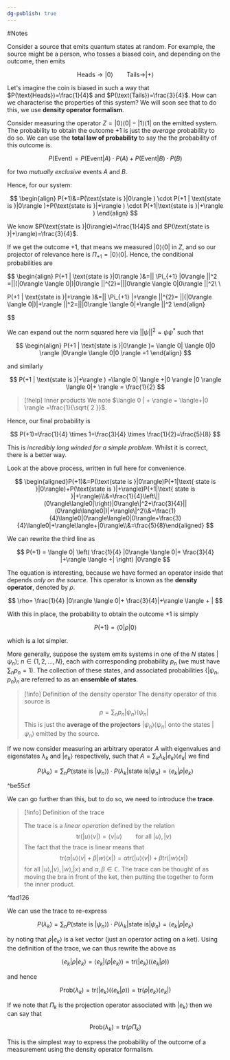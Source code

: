 ```yaml
---
dg-publish: true
---
```

#Notes 

Consider a source that emits quantum states at random. For example, the source might be a person, who tosses a biased coin, and depending on the outcome, then emits 

$$
\text{Heads} \to |0\rangle\qquad \text{Tails} \to |+\rangle
$$

Let's imagine the coin is biased in such a way that $P(\text{Heads})=\frac{1}{4}$ and $P(\text{Tails})=\frac{3}{4}$. How can we characterise the properties of this system? We will soon see that to do this, we use **density operator formalism**.

Consider measuring the operator $Z=|0\rangle \langle 0|-|1\rangle \langle 1|$ on the emitted system. The probability to obtain the outcome +1 is just the *average* probability to do so. We can use the **total law of probability** to say the the probability of this outcome is.

$$
P(\text{Event}) = P(\text{Event} | A) \cdot P(A) + P(\text{Event}|B)\cdot P(B)
$$

for two *mutually exclusive* events $A$ and $B$. 

Hence, for our system:

$$
\begin{align}
P(+1)&=P(\text{state is }|0\rangle ) \cdot P(+1 | \text{state is }|0\rangle )+P(\text{state is }|+\rangle ) \cdot P(+1|\text{state is }|+\rangle ) 
\end{align}
	$$

We know $P(\text{state is }|0\rangle)=\frac{1}{4}$ and $P(\text{state is }|+\rangle)=\frac{3}{4}$.

If we get the outcome +1, that means we measured $|0\rangle \langle 0|$ in $Z$, and so our projector of relevance here is $\Pi_{+1}=|0\rangle \langle {0}|$. Hence, the conditional probabilities are 

$$
\begin{align}
P(+1 | \text{state is }|0\rangle )&=|| \Pi_{+1} |0\rangle ||^2 =||(|0\rangle \langle  0|)|0\rangle ||^{2}=|||0\rangle \langle 0|0\rangle ||^2\\ \\

P(+1 | \text{state is }|+\rangle )&=|| \Pi_{+1} |+\rangle ||^{2}= ||(|0\rangle \langle 0|)|+\rangle ||^2=|||0\rangle \langle 0|+\rangle ||^2
\end{align}

$$

We can expand out the norm squared here via $||\psi||^2=\psi\psi^*$ such that 

$$
\begin{align}
 P(+1 | \text{state is }|0\rangle )= \langle 0| \langle 0|0 \rangle |0\rangle \langle 0|0 \rangle =1
\end{align}
$$

and similarly

$$
P(+1 | \text{state is }|+\rangle ) =\langle 0| \langle +|0 \rangle |0 \rangle \langle 0|+ \rangle = \frac{1}{2}
$$

> [!help] Inner products
We note $\langle 0 | + \rangle = \langle+|0 \rangle =\frac{1}{\sqrt{ 2 }}$.

Hence, our final probability is 

$$
P(+1)=\frac{1}{4} \times 1+\frac{3}{4} \times \frac{1}{2}=\frac{5}{8}
$$

This is *incredibly long winded for a simple problem*. Whilst it is correct, there is a better way. 

Look at the above process, written in full here for convenience. 

$$
\begin{aligned}P(+1)&=P(\text{state is }|0\rangle)P(+1|\text{ state is }|0\rangle)+P(\text{state is }|+\rangle)P(+1|\text{ state is }|+\rangle)\\&=\frac{1}{4}\left\||(0\rangle\langle0|\right)|0\rangle\|^2+\frac{3}{4}||(0\rangle\langle0|)|+\rangle\|^2\\&=\frac{1}{4}\langle0|0\rangle\langle0|0\rangle+\frac{3}{4}\langle0|+\rangle\langle+|0\rangle\\&=\frac{5}{8}\end{aligned}
$$

We can rewrite the third line as 

$$
P(+1) = \langle 0| \left( \frac{1}{4}  |0\rangle \langle 0|+  \frac{3}{4} |+\rangle \langle +| \right) |0\rangle 
$$

The equation is interesting, because we have formed an operator inside that depends *only on the source*. This operator is known as the **density operator**, denoted by $\rho$.

$$
\rho= \frac{1}{4} |0\rangle \langle 0|+ \frac{3}{4}|+\rangle \langle + |
$$

With this in place, the probability to obtain the outcome +1 is simply

$$
P(+1) = \langle 0|\rho|0\rangle 
$$

which is a lot simpler. 

More generally, suppose the system emits systems in one of the $N$ states $|\psi_{n}\rangle$; $n \in \{1,2,\dots,N\}$, each with corresponding probability $p_{n}$ (we must have $\sum_{n}p_{n}=1$). The collection of these states, and associated probabilities $\{|\psi_{n}, p_{n}\}_{n}$ are referred to as an **ensemble of states**. 

> [!info] Definition of the density operator
> The density operator of this source is 
> $$\rho= \sum_{n} p_{n}|\psi_{n}\rangle \langle \psi_{n}|$$
> This is just the **average of the projectors** $|\psi_{n}\rangle \langle\psi_{n}|$ onto the states $|\psi_{n}\rangle$ emitted by the source. 

If we now consider measuring an arbitrary operator $A$ with eigenvalues and eigenstates $\lambda_{k}$ and $|e_{k}\rangle$ respectively, such that $A=\sum_{k}\lambda_{k}|e_{k}\rangle \langle e_{k}|$ we find

$$
P(\lambda_{k})= \sum_{n} P(\text{state is }|\psi_{n}\rangle ) \cdot P(\lambda_{k}|\text{state is}|\psi_{n})=\langle e_{k}|\rho|e_{k}\rangle 
$$

^be55cf

We can go further than this, but to do so, we need to introduce the **trace**.

> [!info] Definition of the trace
>
> The trace is a *linear operation* defined by the relation
> $$\text{tr}(|u\rangle \langle v|)=\langle v|u\rangle \qquad \text{for all }|u\rangle ,|v\rangle $$
> The fact that the trace is linear means that
> $$\text{tr}(\alpha |u\rangle \langle v| + \beta|w\rangle \langle x|)=\alpha \text{tr}(|u\rangle \langle v|)+\beta \text{tr}(|w\rangle \langle x|)$$
> for all $|u\rangle,|v\rangle,|w\rangle,|x\rangle$ and $\alpha, \beta \in \mathbb{C}$. 
> The trace can be thought of as moving the bra in front of the ket, then putting the together to form the inner product.

^fad126

We can use the trace to re-express 

$$
P(\lambda_{k})= \sum_{n} P(\text{state is }|\psi_{n}\rangle ) \cdot P(\lambda_{k}|\text{state is}|\psi_{n})=\langle e_{k}|\rho|e_{k}\rangle
$$

by noting that $\rho|e_{k}\rangle$ is a ket vector (just an operator acting on a ket). Using the definition of the trace, we can thus rewrite the above as 

$$
\langle e_{k}|\rho|e_{k}\rangle = \langle e_{k}|(\rho|e_{k}\rangle)=\text{tr}(|e_{k}\rangle (\langle e_{k}| \rho ))
$$

and hence 

$$
\text{Prob}(\lambda_{k})=\text{tr}(|e_{k}\rangle (\langle e_{k}| \rho )) = \text{tr}(\rho|e_{k}\rangle \langle e_{k}|)
$$

If we note that $\Pi_{k}$ is the projection operator associated with $|e_{k}\rangle$ then we can say that 

$$
\text{Prob}(\lambda_{k})=\text{tr}(\rho \Pi_{k})
$$

This is the simplest way to express the probability of the outcome of a measurement using the density operator formalism. 


